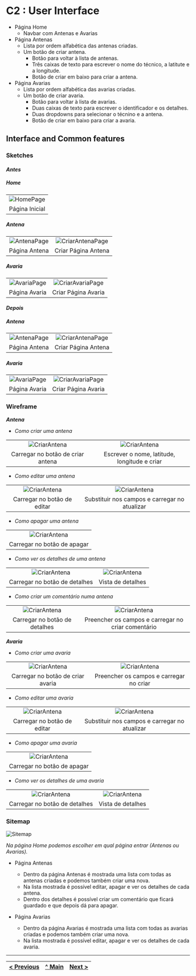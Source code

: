# C2 : User Interface

- Página Home
  - Navbar com Antenas e Avarias
- Página Antenas
  - Lista por ordem alfabética das antenas criadas.
  - Um botão de criar antena.
    - Botão para voltar à lista de antenas.
    - Três caixas de texto para escrever o nome do técnico, a latitute e a longitude.
    - Botão de criar em baixo para criar a antena.
- Página Avarias
  - Lista por ordem alfabética das avarias criadas.
  - Um botão de criar avaria.
    - Botão para voltar à lista de avarias.
    - Duas caixas de texto para escrever o identificador e os detalhes.
    - Duas dropdowns para selecionar o técnino e a antena.
    - Botão de criar em baixo para criar a avaria.

## Interface and Common features

### Sketches

#### _Antes_

##### Home

|                                        |
| :------------------------------------: |
| ![HomePage](images/Antes/HomePage.png) |
|             Página Inicial             |

##### Antena

|                                            |                                                      |
| :----------------------------------------: | :--------------------------------------------------: |
| ![AntenaPage](images/Antes/AntenaPage.png) | ![CriarAntenaPage](images/Antes/CriarAntenaPage.png) |
|               Página Antena                |                 Criar Página Antena                  |

##### Avaria

|                                            |                                                      |
| :----------------------------------------: | :--------------------------------------------------: |
| ![AvariaPage](images/Antes/AvariaPage.png) | ![CriarAvariaPage](images/Antes/CriarAvariaPage.png) |
|               Página Avaria                |                 Criar Página Avaria                  |

#### _Depois_

##### Antena

|                                             |                                                       |
| :-----------------------------------------: | :---------------------------------------------------: |
| ![AntenaPage](images/Depois/AntenaPage.PNG) | ![CriarAntenaPage](images/Depois/CriarAntenaPage.PNG) |
|                Página Antena                |                  Criar Página Antena                  |

##### Avaria

|                                             |                                                       |
| :-----------------------------------------: | :---------------------------------------------------: |
| ![AvariaPage](images/Depois/AvariaPage.PNG) | ![CriarAvariaPage](images/Depois/CriarAvariaPage.PNG) |
|                Página Avaria                |                  Criar Página Avaria                  |

### Wireframe

**_Antena_**

- _Como criar uma antena_

|                                                  |                                                   |
| :----------------------------------------------: | :-----------------------------------------------: |
| ![CriarAntena](images/Wireframe/CriarAntena.jpg) | ![CriarAntena](images/Wireframe/CriarAntena2.JPG) |
|        Carregar no botão de criar antena         |   Escrever o nome, latitude, longitude e criar    |

- _Como editar uma antena_

|                                                   |                                                   |
| :-----------------------------------------------: | :-----------------------------------------------: |
| ![CriarAntena](images/Wireframe/EditarAntena.jpg) | ![CriarAntena](images/Wireframe/EditarAntena.jpg) |
|            Carregar no botão de editar            |   Substituir nos campos e carregar no atualizar   |

- _Como apagar uma antena_

|                                                   |
| :-----------------------------------------------: |
| ![CriarAntena](images/Wireframe/ApagarAntena.jpg) |
|            Carregar no botão de apagar            |

- _Como ver os detalhes de uma antena_

|                                                    |                                                     |
| :------------------------------------------------: | :-------------------------------------------------: |
| ![CriarAntena](images/Wireframe/DetalheAntena.jpg) | ![CriarAntena](images/Wireframe/DetalheAntena3.jpg) |
|           Carregar no botão de detalhes            |                  Vista de detalhes                  |

- _Como criar um comentário numa antena_

|                                                    |                                                     |
| :------------------------------------------------: | :-------------------------------------------------: |
| ![CriarAntena](images/Wireframe/DetalheAntena.jpg) | ![CriarAntena](images/Wireframe/DetalheAntena2.jpg) |
|           Carregar no botão de detalhes            | Preencher os campos e carregar no criar comentário  |

**_Avaria_**

- _Como criar uma avaria_

|                                                  |                                                   |
| :----------------------------------------------: | :-----------------------------------------------: |
| ![CriarAntena](images/Wireframe/CriarAvaria.jpg) | ![CriarAntena](images/Wireframe/CriarAvaria2.jpg) |
|        Carregar no botão de criar avaria         |      Preencher os campos e carregar no criar      |

- _Como editar uma avaria_

|                                                   |                                               |
| :-----------------------------------------------: | :-------------------------------------------: |
| ![CriarAntena](images/Wireframe/EditarAntena.jpg) |       ![CriarAntena](images/Wireframe/)       |
|            Carregar no botão de editar            | Substituir nos campos e carregar no atualizar |

- _Como apagar uma avaria_

|                                                   |
| :-----------------------------------------------: |
| ![CriarAntena](images/Wireframe/ApagarAvaria.jpg) |
|            Carregar no botão de apagar            |

- _Como ver os detalhes de uma avaria_

|                                                    |                                                     |
| :------------------------------------------------: | :-------------------------------------------------: |
| ![CriarAntena](images/Wireframe/DetalheAvaria.jpg) | ![CriarAntena](images/Wireframe/DetalheAvaria2.jpg) |
|           Carregar no botão de detalhes            |                  Vista de detalhes                  |

### Sitemap

![Sitemap](images/sitemap.png)

_Na página Home podemos escolher em qual página entrar (Antenas ou Avarias)._

- Página Antenas

  - Dentro da página Antenas é mostrada uma lista com todas as antenas criadas e podemos também criar uma nova.
  - Na lista mostrada é possível editar, apagar e ver os detalhes de cada antena.
  - Dentro dos detalhes é possível criar um comentário que ficará guardado e que depois dá para apagar.

- Página Avarias
  - Dentro da página Avarias é mostrada uma lista com todas as avarias criadas e podemos também criar uma nova.
  - Na lista mostrada é possível editar, apagar e ver os detalhes de cada avaria.

---

| [< Previous](c1.md) | [^ Main](https://github.com/gestao-avarias/dispatching-api) | [Next >](c3.md) |
| :------------------ | :---------------------------------------------------------: | --------------: |
